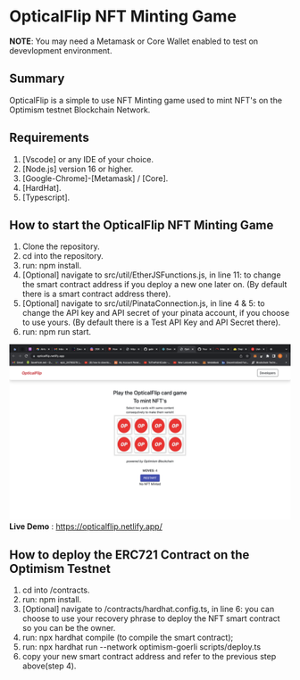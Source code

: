 # OpticalFlip NFT Minting Game 

**NOTE**: You may need a Metamask or Core Wallet enabled to test on devevlopment environment.

## Summary
OpticalFlip is a simple to use NFT Minting game used to mint NFT's on the Optimism testnet Blockchain Network.

## Requirements
1. [Vscode] or any IDE of your choice.
2. [Node.js] version 16 or higher.
3. [Google-Chrome]-[Metamask] / [Core].
4. [HardHat].
5. [Typescript].

## How to start the OpticalFlip NFT Minting Game
1. Clone the repository.
2. cd into the repository.
3. run:  npm install.
4. [Optional] navigate to src/util/EtherJSFunctions.js, in line 11: to change the smart contract address if you deploy a new one later on. (By default there is a smart contract address there).
5. [Optional] navigate to src/util/PinataConnection.js, in line 4 & 5: to change the API key and API secret of your pinata account, if you choose to use yours. (By default there is a Test API Key and API Secret there).
6. run: npm run start.

![Image](https://github.com/gabrieltemtsen/opticalflip/blob/main/src/images/demo.png)
**Live Demo** : https://opticalflip.netlify.app/

## How to deploy the ERC721 Contract on the Optimism Testnet
1. cd into /contracts.
2. run: npm install.
3. [Optional] navigate to /contracts/hardhat.config.ts, in line 6:  you can choose to use your recovery phrase to deploy the NFT smart contract so you can be the owner.
4. run: npx hardhat compile (to compile the smart contract);
5. run: npx hardhat run --network optimism-goerli scripts/deploy.ts
6. copy your new smart contract address and refer to the previous step above(step 4).


